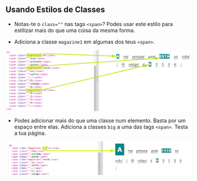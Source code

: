 ## Usando Estilos de Classes

+ Notas-te o `class=""` nas tags `<span>`? Podes usar este estilo para estilizar mais do que uma coisa da mesma forma.

+ Adiciona a classe `magazine1` em algumas dos teus `<span>`.

![captura de ecrã](images/letter-magazine1.png)

+ Podes adicionar mais do que uma classe num elemento. Basta por um espaço entre elas. Adiciona a classes `big` a uma das tags `<span>`. Testa a tua página. 

![captura de ecrã](images/letter-big.png)